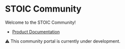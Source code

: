 # STOIC Community

Welcome to the STOIC Community!

- [Product Documentation](../../discussions/categories/documentation)

⚠️ This community portal is currently under development.
